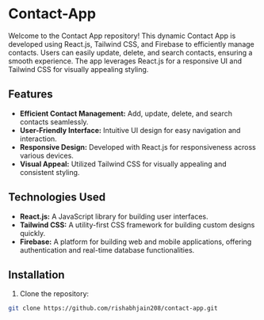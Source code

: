 # Contact-App

Welcome to the Contact App repository! This dynamic Contact App is developed using React.js, Tailwind CSS, and Firebase to efficiently manage contacts. Users can easily update, delete, and search contacts, ensuring a smooth experience. The app leverages React.js for a responsive UI and Tailwind CSS for visually appealing styling.

## Features

- **Efficient Contact Management:** Add, update, delete, and search contacts seamlessly.
- **User-Friendly Interface:** Intuitive UI design for easy navigation and interaction.
- **Responsive Design:** Developed with React.js for responsiveness across various devices.
- **Visual Appeal:** Utilized Tailwind CSS for visually appealing and consistent styling.

## Technologies Used

- **React.js:** A JavaScript library for building user interfaces.
- **Tailwind CSS:** A utility-first CSS framework for building custom designs quickly.
- **Firebase:** A platform for building web and mobile applications, offering authentication and real-time database functionalities.

## Installation

1. Clone the repository:

```bash
git clone https://github.com/rishabhjain208/contact-app.git
